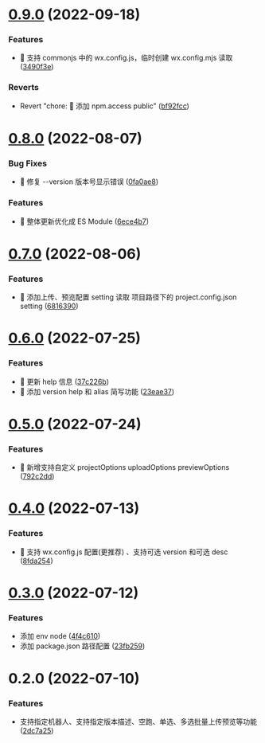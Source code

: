

# [0.9.0](https://github.com/lxchuan12/mp-cli/compare/0.8.0...0.9.0) (2022-09-18)


### Features

* 🎸 支持 commonjs 中的 wx.config.js，临时创建 wx.config.mjs 读取 ([3490f3e](https://github.com/lxchuan12/mp-cli/commit/3490f3e432d686a1fdaebbce56be21be5405d546))


### Reverts

* Revert "chore: 🤖 添加 npm.access public" ([bf92fcc](https://github.com/lxchuan12/mp-cli/commit/bf92fcc0a65e6ba9434f26b986edb951b8139cce))

# [0.8.0](https://github.com/lxchuan12/mp-cli/compare/0.7.0...0.8.0) (2022-08-07)


### Bug Fixes

* 🐛 修复 --version 版本号显示错误 ([0fa0ae8](https://github.com/lxchuan12/mp-cli/commit/0fa0ae8ec75b35f9a962f7909e1f24552fdd0494))


### Features

* 🎸 整体更新优化成 ES Module ([6ece4b7](https://github.com/lxchuan12/mp-cli/commit/6ece4b710eef6bee59a53fbc735d63342b74879c))

# [0.7.0](https://github.com/lxchuan12/mp-cli/compare/0.6.0...0.7.0) (2022-08-06)


### Features

* 🎸 添加上传、预览配置 setting 读取 项目路径下的 project.config.json setting ([6816390](https://github.com/lxchuan12/mp-cli/commit/6816390be34805595e9957796d03b67a7ec9be6f))

# [0.6.0](https://github.com/lxchuan12/mp-cli/compare/0.5.0...0.6.0) (2022-07-25)


### Features

* 🎸 更新 help 信息 ([37c226b](https://github.com/lxchuan12/mp-cli/commit/37c226b467bb06110b67baa87d0a0bcbe3ae319d))
* 🎸 添加 version help 和 alias 简写功能 ([23eae37](https://github.com/lxchuan12/mp-cli/commit/23eae37b8d6dab473222699a0c11049c22570b09))

# [0.5.0](https://github.com/lxchuan12/mp-cli/compare/0.4.0...0.5.0) (2022-07-24)


### Features

* 🎸 新增支持自定义 projectOptions uploadOptions previewOptions ([792c2dd](https://github.com/lxchuan12/mp-cli/commit/792c2ddcf336b361694b12a02d964025ee4c545a))

# [0.4.0](https://github.com/lxchuan12/mp-cli/compare/0.3.0...0.4.0) (2022-07-13)


### Features

* 🎸 支持 wx.config.js 配置(更推荐) 、支持可选 version 和可选 desc ([8fda254](https://github.com/lxchuan12/mp-cli/commit/8fda254d38c50979d3222d3a82ed292dedbe9b98))

# [0.3.0](https://github.com/lxchuan12/mp-cli/compare/0.2.0...0.3.0) (2022-07-12)


### Features

* 添加 env node ([4f4c610](https://github.com/lxchuan12/mp-cli/commit/4f4c610156f15e612dff31c8f7efe77380bda2e8))
* 添加 package.json 路径配置 ([23fb259](https://github.com/lxchuan12/mp-cli/commit/23fb259ab6566faccea22fd587b8db1bf59536cd))

# 0.2.0 (2022-07-10)


### Features

* 支持指定机器人、支持指定版本描述、空跑、单选、多选批量上传预览等功能 ([2dc7a25](https://github.com/lxchuan12/mp-cli/commit/2dc7a25b9b56f12baa6a88d3611b6ed185333e59))